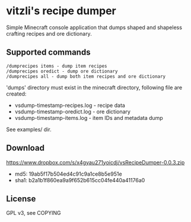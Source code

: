 vitzli's recipe dumper
======================

Simple Minecraft console application that dumps shaped and shapeless crafting recipes and ore dictionary.

Supported commands
------------------

```
/dumprecipes items - dump item recipes
/dumprecipes oredict - dump ore dictionary
/dumprecipes all - dump both item recipes and ore dictionary
```

'dumps' directory must exist in the minecraft directory, following file are created:

* vsdump-timestamp-recipes.log - recipe data
* vsdump-timestamp-oredict.log - ore dictionary
* vsdump-timestamp-items.log - item IDs and metadata dump

See examples/ dir.

Download
--------

https://www.dropbox.com/s/x4gyau271yoicdj/vsRecipeDumper-0.0.3.zip

* md5: 19ab5f17b504ed4c91c9a1ce8b5e951e
* sha1: b2a1b1f860ea9a9f652b615cc04fe440a41176a0


License
-------

GPL v3, see COPYING
